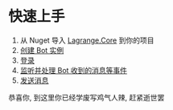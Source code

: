 # 快速上手

1. 从 Nuget 导入 [Lagrange.Core](https://www.nuget.org/packages/Lagrange.Core) 到你的项目
2. [创建 Bot 实例](/Lagrange.Core/Start/)
3. [登录](/Lagrange.Core/Login/)
4. [监听并处理 Bot 收到的消息等事件](/Lagrange.Core/Event/)
5. [发送消息](/Lagrange.Core/Send/)

恭喜你, 到这里你已经学废写鸡气人辣, 赶紧逝世罢
